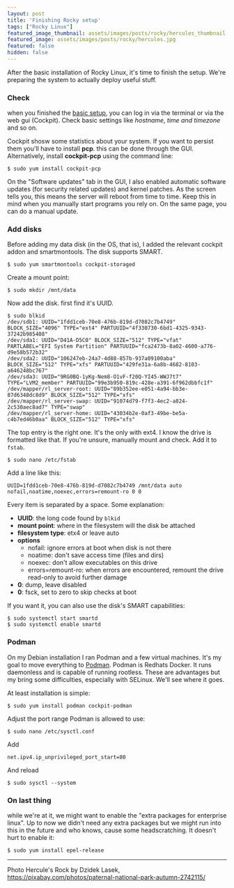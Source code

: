 ```yaml
---
layout: post
title: 'Finishing Rocky setup'
tags: ["Rocky Linux"]
featured_image_thumbnail: assets/images/posts/rocky/hercules_thumbnail.jpg
featured_image: assets/images/posts/rocky/hercules.jpg
featured: false
hidden: false
---
```


After the basic installation of Rocky Linux, it's time to finish the setup. We're preparing the system to actually deploy useful stuff.

<!--more-->

### Check

when you finished the [basic setup](/posts/1-Rocky-Linux), you can log in via the terminal or via the web gui (Cockpit). Check basic settings like *hostname*, *time and timezone* and so on.

Cockpit shosw some statistics about your system. If you want to persist them you'll have to install **pcp**. this can be done through the GUI. Alternatively, install **cockpit-pcp** using the command line:

```
$ sudo yum install cockpit-pcp
```

On the "Software updates" tab in the GUI, I also enabled automatic software updates (for security related updates) and kernel patches. As the screen tells you, this means the server will reboot from time to time. Keep this in mind when you manually start programs you rely on. On the same page, you can do a manual update.

### Add disks

Before adding my data disk (in the OS, that is), I added the relevant cockpit addon and smartmontools. The disk supports SMART.

```
$ sudo yum smartmontools cockpit-storaged
```

Create a mount point:

```
$ sudo mkdir /mnt/data
```

Now add the disk. first find it's UUID.

```
$ sudo blkid
/dev/sdb1: UUID="1fdd1ceb-70e8-476b-819d-d7082c7b4749" BLOCK_SIZE="4096" TYPE="ext4" PARTUUID="4f330730-6bd1-4325-9343-37242b985408"
/dev/sda1: UUID="D41A-D5C0" BLOCK_SIZE="512" TYPE="vfat" PARTLABEL="EFI System Partition" PARTUUID="fca2473b-8a02-4600-a776-d9e58b572b32"
/dev/sda2: UUID="106247eb-24a7-4d88-857b-937a09100aba" BLOCK_SIZE="512" TYPE="xfs" PARTUUID="429fe31a-6a8b-4682-8103-a646248bc767"
/dev/sda3: UUID="9RG0BQ-1yKg-Nem8-O1vF-f20Q-YI45-WWJ7t7" TYPE="LVM2_member" PARTUUID="99e3b950-819c-428e-a391-6f962dbbfc1f"
/dev/mapper/rl_server-root: UUID="89b352ee-e051-4a94-bb3e-87d6348dc8d9" BLOCK_SIZE="512" TYPE="xfs"
/dev/mapper/rl_server-swap: UUID="91074d79-f7f3-4ec2-a824-2c530aec8ad7" TYPE="swap"
/dev/mapper/rl_server-home: UUID="43034b2e-0af3-49be-be5a-c4b7ed46b0aa" BLOCK_SIZE="512" TYPE="xfs"
```

The top entry is the right one. It's the only with ext4. I know the drive is formatted like that. If you're unsure, manually mount and check. Add it to `fstab`.

```
$ sudo nano /etc/fstab
```

Add a line like this:

```
UUID=1fdd1ceb-70e8-476b-819d-d7082c7b4749 /mnt/data auto nofail,noatime,noexec,errors=remount-ro 0 0
```

Every item is separated by a space. Some explanation:
- **UUID**: the long code found by `blkid`
- **mount point**: where in the filesystem will the disk be attached
- **filesystem type**:  etx4 or leave auto
- **options**
	- nofail: ignore errors at boot when disk is not there
	- noatime: don't save access time (files and dirs)
	- noexec: don't allow executables on this drive
	- errors=remount-ro: when errors are encountered, remount the drive read-only to avoid further damage
- **0**: dump, leave disabled
- **0**: fsck, set to zero to skip checks at boot

If you want it, you can also use the disk's SMART capabilities:

```
$ sudo systemctl start smartd
$ sudo systemctl enable smartd
```

### Podman

On my Debian installation I ran Podman and a few virtual machines. It's my goal to move everything to [Podman](https://podman.io/). Podman is Redhats Docker. It runs daemonless and is capable of running rootless. These are advantages but my bring some difficulties, especially with SELinux. We'll see where it goes.

At least installation is simple:

```
$ sudo yum install podman cockpit-podman
```

Adjust the port range Podman is allowed to use:

```
$ sudo nano /etc/sysctl.conf
```

Add

```
net.ipv4.ip_unprivileged_port_start=80
```

And reload

```
$ sudo sysctl --system
```

### On last thing

while we're at it, we might want to enable the "extra packages for enterprise linux". Up to now we didn't need any extra packages but we might run into this in the future and who knows, cause some headscratching. It doesn't hurt to enable it:

```
$ sudo yum install epel-release
```

---

Photo Hercule's Rock by Dzidek Lasek, https://pixabay.com/photos/paternal-national-park-autumn-2742115/
